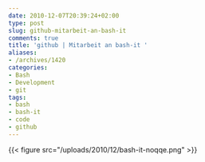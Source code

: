 ```yaml
---
date: 2010-12-07T20:39:24+02:00
type: post
slug: github-mitarbeit-an-bash-it
comments: true
title: 'github | Mitarbeit an bash-it '
aliases:
- /archives/1420
categories:
- Bash
- Development
- git
tags:
- bash
- bash-it
- code
- github
---
```


{{< figure src="/uploads/2010/12/bash-it-noqqe.png" >}}
